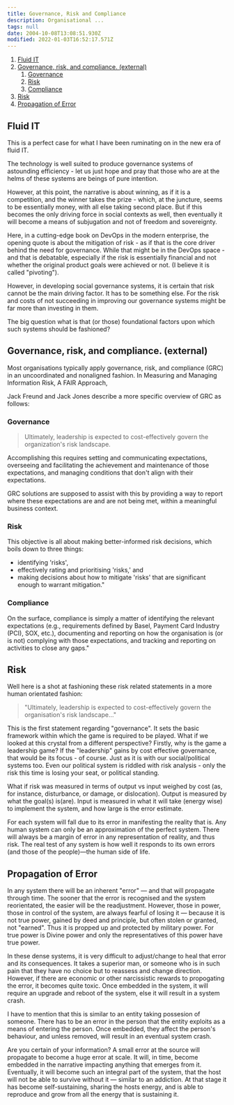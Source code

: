 ```yaml
---
title: Governance, Risk and Compliance
description: Organisational ...
tags: null
date: 2004-10-08T13:08:51.930Z
modified: 2022-01-03T16:52:17.571Z
---
```


1. [Fluid IT](#fluid-it)
2. [Governance, risk, and compliance. (external)](#governance-risk-and-compliance-external)
   1. [Governance](#governance)
   2. [Risk](#risk)
   3. [Compliance](#compliance)
3. [Risk](#risk-1)
4. [Propagation of Error](#propagation-of-error)

## Fluid IT

This is a perfect case for what I have been ruminating on in the new era of fluid IT.

The technology is well suited to produce governance systems of astounding efficiency - let us just hope and pray that those who are at the helms of these systems are beings of pure intention.

However, at this point, the narrative is about winning, as if it is a competition, and the winner takes the prize - which, at the juncture, seems to be essentially money, with all else taking second place. But if this becomes the only driving force in social contexts as well, then eventually it will become a means of subjugation and not of freedom and sovereignty.

Here, in a cutting-edge book on DevOps in the modern enterprise, the opening quote is about the mitigation of risk - as if that is the core driver behind the need for governance. While that might be in the DevOps space - and that is debatable, especially if the risk is essentially financial and not whether the original product goals were achieved or not. (I believe it is called "pivoting").

However, in developing social governance systems, it is certain that risk cannot be the main driving factor. It has to be something else. For the risk and costs of not succeeding in improving our governance systems might be far more than investing in them.

The big question what is that (or those) foundational factors upon which such systems should be fashioned?

## Governance, risk, and compliance. (external)

Most organisations typically apply governance, risk, and compliance (GRC) in an uncoordinated and nonaligned fashion. In Measuring and Managing Information Risk, A FAIR Approach,

Jack Freund and Jack Jones describe a more specific overview of GRC as follows:

### Governance

> Ultimately, leadership is expected to cost-effectively govern the organization's risk landscape.

Accomplishing this requires setting and communicating expectations, overseeing and facilitating the achievement and maintenance of those expectations, and managing conditions that don't align with their expectations.

GRC solutions are supposed to assist with this by providing a way to report where these expectations are and are not being met, within a meaningful business context.

### Risk

This objective is all about making better-informed risk decisions, which boils down to three things:

- identifying 'risks',
- effectively rating and prioritising 'risks,' and
- making decisions about how to mitigate 'risks' that are significant enough to warrant mitigation."

### Compliance

On the surface, compliance is simply a matter of identifying the relevant expectations (e.g., requirements defined by Basel, Payment Card Industry (PCI), SOX, etc.), documenting and reporting on how the organisation is (or is not) complying with those expectations, and tracking and reporting on activities to close any gaps."

## Risk

Well here is a shot at fashioning these risk related statements in a more human orientated fashion:

> "Ultimately, leadership is expected to cost-effectively govern the organisation's risk landscape..."

This is the first statement regarding "governance". It sets the basic framework within which the game is required to be played. What if we looked at this crystal from a different perspective? Firstly, why is the game a leadership game? If the "leadership" gains by cost effective governance, that would be its focus - of course. Just as it is with our social/political systems too. Even our political system is riddled with risk analysis - only the risk this time is losing your seat, or political standing.

What if risk was measured in terms of output vs input weighed by cost (as, for instance, disturbance, or damage, or dislocation). Output is measured by what the goal(s) is(are). Input is measured in what it will take (energy wise) to implement the system, and how large is the error estimate.

For each system will fall due to its error in manifesting the reality that is. Any human system can only be an approximation of the perfect system. There will always be a margin of error in any representation of reality, and thus risk. The real test of any system is how well it responds to its own errors (and those of the people)&mdash;the human side of life.

## Propagation of Error

In any system there will be an inherent "error" &mdash; and that will propagate through time. The sooner that the error is recognised and the system reorientated, the easier will be the readjustment. However, those in power, those in control of the system, are always fearful of losing it &mdash; because it is not true power, gained by deed and principle, but often stolen or granted, not "earned". Thus it is propped up and protected by military power. For true power is Divine power and only the representatives of this power have true power.

In these dense systems, it is very difficult to adjust/change to heal that error and its consequences. It takes a superior man, or someone who is in such pain that they have no choice but to reassess and change direction. However, if there are economic or other narcissistic rewards to propogating the error, it becomes quite toxic. Once embedded in the system, it will require an upgrade and reboot of the system, else it will result in a system crash.

I have to mention that this is similar to an entity taking possesion of someone. There has to be an error in the person that the entity exploits as a means of entering the person. Once embedded, they affect the person's behaviour, and unless removed, will result in an eventual system crash.

Are you certain of your information? A small error at the source will propagate to become a huge error at scale. It will, in time, become embedded in the narrative impacting anything that emerges from it. Eventually, it will become such an integral part of the system, that the host will not be able to survive without it &mdash; similar to an addiction. At that stage it has become self-sustaining, sharing the hosts energy, and is able to reproduce and grow from all the energy that is sustaining it.
